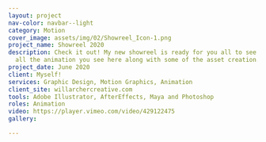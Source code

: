 ```yaml
---
layout: project
nav-color: navbar--light
category: Motion
cover_image: assets/img/02/Showreel_Icon-1.png
project_name: Showreel 2020
description: Check it out! My new showreel is ready for you all to see! I worked on
  all the animation you see here along with some of the asset creation.
project_date: June 2020
client: Myself!
services: Graphic Design, Motion Graphics, Animation
client_site: willarchercreative.com
tools: Adobe Illustrator, AfterEffects, Maya and Photoshop
roles: Animation
video: https://player.vimeo.com/video/429122475
gallery: 

---
```

